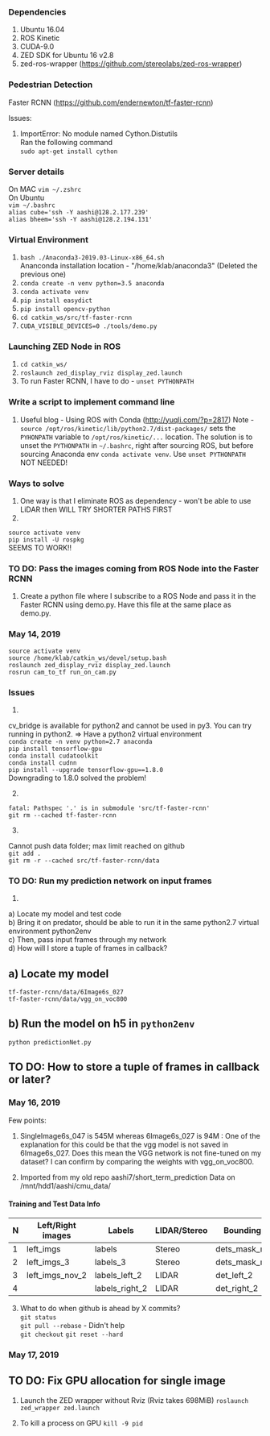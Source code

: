 ### Dependencies 

1. Ubuntu 16.04 
2. ROS Kinetic 
3. CUDA-9.0
4. ZED SDK for Ubuntu 16 v2.8 
5. zed-ros-wrapper (https://github.com/stereolabs/zed-ros-wrapper) 

### Pedestrian Detection 
Faster RCNN (https://github.com/endernewton/tf-faster-rcnn)

Issues: 
1) ImportError: No module named Cython.Distutils  
Ran the following command   
`sudo apt-get install cython`

### Server details 
On MAC 
`vim ~/.zshrc`    
On Ubuntu      
`vim ~/.bashrc`    
`alias cube='ssh -Y aashi@128.2.177.239'`    
`alias bheem='ssh -Y aashi@128.2.194.131'`   

### Virtual Environment 
1) `bash ./Anaconda3-2019.03-Linux-x86_64.sh`  
Ananconda installation location - "/home/klab/anaconda3" (Deleted the previous one) 
2) `conda create -n venv python=3.5 anaconda`
3) `conda activate venv`
4) `pip install easydict`
5) `pip install opencv-python`
6) `cd catkin_ws/src/tf-faster-rcnn`
7) `CUDA_VISIBLE_DEVICES=0 ./tools/demo.py`

### Launching ZED Node in ROS 
1) `cd catkin_ws/`
2) `roslaunch zed_display_rviz display_zed.launch`
3) To run Faster RCNN, I have to do - `unset PYTHONPATH`

### Write a script to implement command line 
1) Useful blog - Using ROS with Conda (http://yuqli.com/?p=2817)
Note - `source /opt/ros/kinetic/lib/python2.7/dist-packages/` sets the `PYHONPATH` variable to `/opt/ros/kinetic/...` location. The solution is to unset the `PYTHONPATH` in `~/.bashrc`, right after sourcing ROS, but before sourcing Anaconda env `conda activate venv`. Use `unset PYTHONPATH`      
NOT NEEDED!

### Ways to solve
1) One way is that I eliminate ROS as dependency - won't be able to use LiDAR then
WILL TRY SHORTER PATHS FIRST   
2)
`source activate venv`   
`pip install -U rospkg`  
SEEMS TO WORK!!

### TO DO: Pass the images coming from ROS Node into the Faster RCNN 
1) Create a python file where I subscribe to a ROS Node and pass it in the Faster RCNN using demo.py. Have this file at the same place as demo.py. 

### May 14, 2019 
`source activate venv`  
`source /home/klab/catkin_ws/devel/setup.bash`  
`roslaunch zed_display_rviz display_zed.launch`      
`rosrun cam_to_tf run_on_cam.py`

### Issues
1)    
cv_bridge is available for python2 and cannot be used in py3. You can try running in python2.
 => Have a python2 virtual environment    
`conda create -n venv python=2.7 anaconda`     
`pip install tensorflow-gpu`    
`conda install cudatoolkit`    
`conda install cudnn`    
`pip install --upgrade tensorflow-gpu==1.8.0`  
Downgrading to 1.8.0 solved the problem!

2) 
`fatal: Pathspec '.' is in submodule 'src/tf-faster-rcnn'`  
`git rm --cached tf-faster-rcnn`  

3) 
Cannot push data folder; max limit reached on github  
`git add .`     
`git rm -r --cached src/tf-faster-rcnn/data`

### TO DO: Run my prediction network on input frames 
1)   
a) Locate my model and test code   
b) Bring it on predator, should be able to run it in the same python2.7 virtual environment python2env   
c) Then, pass input frames through my network   
d) How will I store a tuple of frames in callback?    

## a) Locate my model
`tf-faster-rcnn/data/6Image6s_027`  
`tf-faster-rcnn/data/vgg_on_voc800`  

## b) Run the model on h5 in `python2env`   
`python predictionNet.py`

## TO DO: How to store a tuple of frames in callback or later? 


### May 16, 2019 

Few points:

1) SingleImage6s_047 is 545M whereas 6Image6s_027 is 94M : 
One of the explanation for this could be that the vgg model is not saved in 6Image6s_027. Does this mean the VGG network is not fine-tuned on my dataset? I can confirm by comparing the weights with vgg_on_voc800.

2) Imported from my old repo aashi7/short_term_prediction 
Data on /mnt/hdd1/aashi/cmu_data/
#### Training and Test Data Info 
|N| Left/Right images  | Labels       | LIDAR/Stereo | Bounding boxes      |       
|-| ------------------ | -------      | ------------ | ------------------  |
|1|  left_imgs         | labels       |   Stereo     | dets_mask_rcnn      |
|2|  left_imgs_3       | labels_3     |   Stereo     | dets_mask_rcnn_test |
|3|  left_imgs_nov_2   | labels_left_2|   LIDAR      | det_left_2          |
|4|                    | labels_right_2|  LIDAR      | det_right_2         | 


3) What to do when github is ahead by X commits?  
`git status`   
`git pull --rebase`  - Didn't help   
`git checkout`
`git reset --hard`


### May 17, 2019 

## TO DO: Fix GPU allocation for single image 

1) Launch the ZED wrapper without Rviz (Rviz takes 698MiB)
`roslaunch zed_wrapper zed.launch`

2) To kill a process on GPU
`kill -9 pid`